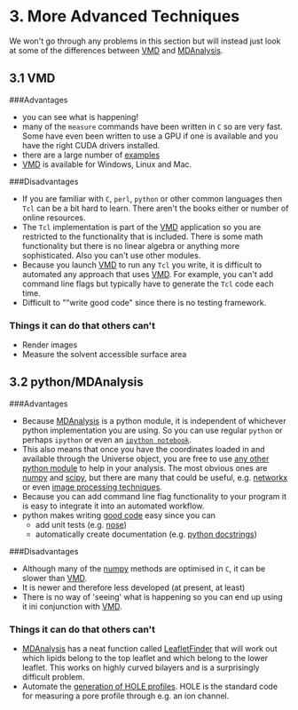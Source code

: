 # 3. More Advanced Techniques

We won't go through any problems in this section but will instead just look at some of the differences between [VMD](http://www.ks.uiuc.edu/Research/vmd/) and [MDAnalysis](https://code.google.com/p/mdanalysis/).

## 3.1 VMD

###Advantages

- you can see what is happening!
- many of the `measure` commands have been written in `C` so are very fast. Some have even been written to use a GPU if one is available and you have the right CUDA drivers installed.
- there are a large number of [examples](http://www.ks.uiuc.edu/Research/vmd/script_library/) 
- [VMD](http://www.ks.uiuc.edu/Research/vmd/) is available for Windows, Linux and Mac.


###Disadvantages

- If you are familiar with `C`, `perl`, `python` or other common languages then `Tcl` can be a bit hard to learn. There aren't the books either or number of online resources.
- The `Tcl` implementation is part of the [VMD](http://www.ks.uiuc.edu/Research/vmd/) application so you are restricted to the functionality that is included. There is some math functionality but there is no linear algebra or anything more sophisticated. Also you can't use other modules.
- Because you launch [VMD](http://www.ks.uiuc.edu/Research/vmd/) to run any `Tcl` you write, it is difficult to automated any approach that uses [VMD](http://www.ks.uiuc.edu/Research/vmd/). For example, you can't add command line flags but typically have to generate the `Tcl` code each time.
- Difficult to ""write good code" since there is no testing framework.

### Things it can do that others can't

- Render images
- Measure the solvent accessible surface area

## 3.2 python/MDAnalysis

###Advantages

- Because [MDAnalysis](https://code.google.com/p/mdanalysis/) is a python module, it is independent of whichever python implementation you are using. So you can use regular `python` or perhaps `ipython` or even an [`ipython notebook`](http://ipython.org/notebook.html). 
- This also means that once you have the coordinates loaded in and available through the Universe object, you are free to use [any other python module](http://xkcd.com/353/) to help in your analysis. The most obvious ones are [numpy](http://www.numpy.org) and [scipy](http://www.scipy.org), but there are many that could be useful, e.g. [networkx](https://networkx.github.io) or even [image processing techniques](http://pubs.rsc.org/en/Content/ArticleLanding/2014/FD/c3fd00131h).
- Because you can add command line flag functionality to your program it is easy to integrate it into an automated workflow.
- python makes writing [good code](http://www.xkcd.com/844/) easy since you can 
	- add unit tests (e.g. [nose](https://nose.readthedocs.org/en/latest/))
	- automatically create documentation (e.g. [python docstrings](http://www.pythonforbeginners.com/basics/python-docstrings))

	
###Disadvantages

- Although many of the [numpy](http://www.numpy.org) methods are optimised in `C`, it can be slower than [VMD](http://www.ks.uiuc.edu/Research/vmd/).
- It is newer and therefore less developed (at present, at least)
- There is no way of 'seeing' what is happening so you can end up using it ini conjunction with [VMD](http://www.ks.uiuc.edu/Research/vmd/).

### Things it can do that others can't

- [MDAnalysis](https://code.google.com/p/mdanalysis/) has a neat function called [LeafletFinder](https://mdanalysis.googlecode.com/svn/trunk/doc/html/documentation_pages/analysis/leaflet.html) that will work out which lipids belong to the top leaflet and which belong to the lower leaflet. This works on highly curved bilayers and is a surprisingly difficult problem.
- Automate the [generation of HOLE profiles](https://pythonhosted.org/MDAnalysis/documentation_pages/analysis/hole.html). HOLE is the standard code for measuring a pore profile through e.g. an ion channel.